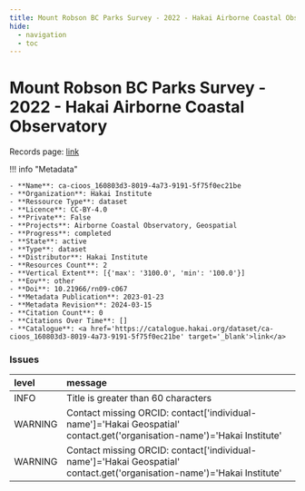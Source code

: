 ```yaml
---
title: Mount Robson BC Parks Survey - 2022 - Hakai Airborne Coastal Observatory
hide:
  - navigation
  - toc
---
```


# Mount Robson BC Parks Survey - 2022 - Hakai Airborne Coastal Observatory

Records page: <a href='https://catalogue.hakai.org/dataset/ca-cioos_160803d3-8019-4a73-9191-5f75f0ec21be' target='_blank'>link</a>

<div id='map'></div>

!!! info "Metadata"
    
    - **Name**: ca-cioos_160803d3-8019-4a73-9191-5f75f0ec21be 
    - **Organization**: Hakai Institute 
    - **Ressource Type**: dataset 
    - **Licence**: CC-BY-4.0 
    - **Private**: False 
    - **Projects**: Airborne Coastal Observatory, Geospatial 
    - **Progress**: completed 
    - **State**: active 
    - **Type**: dataset 
    - **Distributor**: Hakai Institute 
    - **Resources Count**: 2 
    - **Vertical Extent**: [{'max': '3100.0', 'min': '100.0'}] 
    - **Eov**: other 
    - **Doi**: 10.21966/rn09-c067 
    - **Metadata Publication**: 2023-01-23 
    - **Metadata Revision**: 2024-03-15 
    - **Citation Count**: 0 
    - **Citations Over Time**: [] 
    - **Catalogue**: <a href='https://catalogue.hakai.org/dataset/ca-cioos_160803d3-8019-4a73-9191-5f75f0ec21be' target='_blank'>link</a> 

### Issues

| level   | message                                                                                                                 |
|:--------|:------------------------------------------------------------------------------------------------------------------------|
| INFO    | Title is greater than 60 characters                                                                                     |
| WARNING | Contact missing ORCID: contact['individual-name']='Hakai Geospatial' contact.get('organisation-name')='Hakai Institute' |
| WARNING | Contact missing ORCID: contact['individual-name']='Hakai Geospatial' contact.get('organisation-name')='Hakai Institute' |

<script>
   document.addEventListener("DOMContentLoaded", function() {
    var map = L.map('map').setView([51.505, -125.09], 5);
    L.tileLayer('https://tile.openstreetmap.org/{z}/{x}/{y}.png', {
        maxZoom: 19,
        attribution: '&copy; <a href="http://www.openstreetmap.org/copyright">OpenStreetMap</a>'
    }).addTo(map);
    var geojsonFeature = {
        "type": "Feature",
        "properties": {
            "name" : "Mount Robson BC Parks Survey - 2022 - Hakai Airborne Coastal Observatory"
        },
        "geometry": {'type': 'Polygon', 'coordinates': [[[-119.4, 53.01], [-118.7, 53.01], [-118.7, 53.25], [-119.4, 53.25], [-119.4, 53.01]]]}
    }
    L.geoJSON(geojsonFeature).addTo(map);
   })
</script>